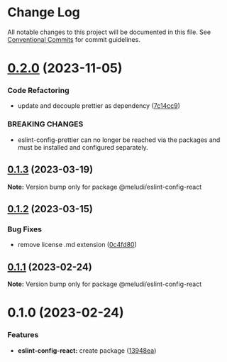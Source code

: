 # Change Log

All notable changes to this project will be documented in this file.
See [Conventional Commits](https://conventionalcommits.org) for commit guidelines.

# [0.2.0](https://github.com/meludi/eslint-config/compare/@meludi/eslint-config-react@0.1.3...@meludi/eslint-config-react@0.2.0) (2023-11-05)

### Code Refactoring

- update and decouple prettier as dependency ([7c14cc9](https://github.com/meludi/eslint-config/commit/7c14cc950989576126e73bcd9a1e67c67aa8ad54))

### BREAKING CHANGES

- eslint-config-prettier can no longer be reached via the packages and must be
  installed and configured separately.

## [0.1.3](https://github.com/meludi/eslint-config/compare/@meludi/eslint-config-react@0.1.2...@meludi/eslint-config-react@0.1.3) (2023-03-19)

**Note:** Version bump only for package @meludi/eslint-config-react

## [0.1.2](https://github.com/meludi/eslint-config/compare/@meludi/eslint-config-react@0.1.1...@meludi/eslint-config-react@0.1.2) (2023-03-15)

### Bug Fixes

- remove license .md extension ([0c4fd80](https://github.com/meludi/eslint-config/commit/0c4fd80771fe7317e53b1a243c454aa46e122577))

## [0.1.1](https://github.com/meludi/eslint-config/compare/@meludi/eslint-config-react@0.1.0...@meludi/eslint-config-react@0.1.1) (2023-02-24)

**Note:** Version bump only for package @meludi/eslint-config-react

# 0.1.0 (2023-02-24)

### Features

- **eslint-config-react:** create package ([13948ea](https://github.com/meludi/eslint-config/commit/13948ea4437810e354026dac06dc6f94166a095f))
